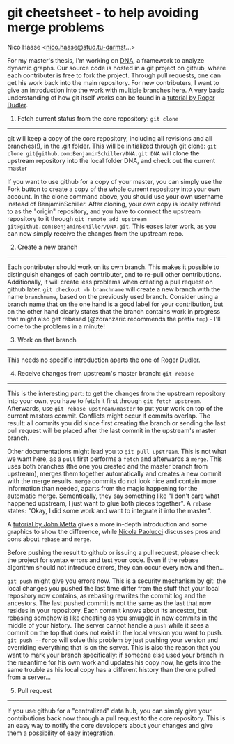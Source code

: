 git cheetsheet - to help avoiding merge problems
=========
   Nico Haase <nico.haase@stud.tu-darmst...>

For my master's thesis, I'm working on [DNA](https://www.p2p.tu-darmstadt.de/research/dna/), a framework to analyze dynamic graphs. Our source code is hosted in a git project on github, where each contributer is free to fork the project. Through pull requests, one can get his work back into the main repository. For new contributers, I want to give an introduction into the work with multiple branches here. A very basic understanding of how git itself works can be found in a [tutorial by Roger Dudler](http://rogerdudler.github.io/git-guide/index.html).

1) Fetch current status from the core repository: `git clone`
------------------
git will keep a copy of the core repository, including all revisions and all branches(!), in the .git folder. This will be initialized through git clone: `git clone git@github.com:BenjaminSchiller/DNA.git DNA` will clone the upstream repository into the local folder DNA, and check out the current master

If you want to use github for a copy of your master, you can simply use the Fork button to create a copy of the whole current repository into your own account. In the clone command above, you should use your own username instead of BenjaminSchiller. After cloning, your own copy is locally refered to as the "origin" repository, and you have to connect the upstream repository to it through `git remote add upstream git@github.com:BenjaminSchiller/DNA.git`. This eases later work, as you can now simply receive the changes from the upstream repo.

2) Create a new branch
------------------
Each contributer should work on its own branch. This makes it possible to distinguish changes of each contributer, and to re-pull other contributions. Additionally, it will create less problems when creating a pull request on github later. `git checkout -b branchname` will create a new branch with the name `branchname`, based on the previously used branch. Consider using a branch name that on the one hand is a good label for your contribution, but on the other hand clearly states that the branch contains work in progress that might also get rebased (@zoranzaric recommends the prefix `tmp`) - I'll come to the problems in a minute!

3) Work on that branch
------------------
This needs no specific introduction aparts the one of Roger Dudler.
 
4) Receive changes from upstream's master branch: `git rebase`
------------------
This is the interesting part: to get the changes from the upstream repository into your own, you have to fetch it first through `git fetch upstream`. Afterwards, use `git rebase upstream/master` to put your work on top of the current masters commit. Conflicts might occur if commits overlap. The result: all commits you did since first creating the branch or sending the last pull request will be placed after the last commit in the upstream's master branch. 

Other documentations might lead you to `git pull upstream`. This is not what we want here, as a `pull` first performs a `fetch` and afterwards a `merge`. This uses both branches (the one you created and the master branch from upstream), merges them together automatically and creates a new commit with the merge results. `merge` commits do not look nice and contain more information than needed, aparts from the magic happening for the automatic merge. Sementically, they say something like "I don't care what happened upstream, I just want to glue both pieces together". A `rebase` states: "Okay, I did some work and want to integrate it into the master".

A [tutorial by John Metta](http://mettadore.com/analysis/a-simple-git-rebase-workflow-explained/) gives a more in-depth introduction and some graphics to show the difference, while [Nicola Paolucci](http://blogs.atlassian.com/2013/10/git-team-workflows-merge-or-rebase/) discusses pros and cons about `rebase` and `merge`.

Before pushing the result to github or issuing a pull request, please check the project for syntax errors and test your code. Even if the rebase algorithm should not introduce errors, they can occur every now and then...

`git push` might give you errors now. This is a security mechanism by git: the local changes you pushed the last time differ from the stuff that your local repository now contains, as rebasing rewrites the commit log and the ancestors. The last pushed commit is not the same as the last that now resides in your repository. Each commit knows about its ancestor, but rebasing somehow is like cheating as you smuggle in new commits in the middle of your history. The server cannot handle a `push` while it sees a commit on the top that does not exist in the local version you want to push. `git push --force` will solve this problem by just pushing your version and overriding everything that is on the server. This is also the reason that you want to mark your branch specifically: if someone else used your branch in the meantime for his own work and updates his copy now, he gets into the same trouble as his local copy has a different history than the one pulled from a server...

5) Pull request
------------------
If you use github for a "centralized" data hub, you can simply give your contributions back now through a pull request to the core repository. This is an easy way to notify the core developers about your changes and give them a possibility of easy integration.